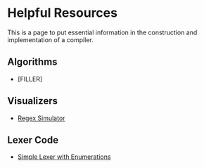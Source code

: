 # Helpful Resources

This is a page to put essential information in the construction and implementation of a compiler.

## Algorithms

- [FILLER]

## Visualizers

- [Regex Simulator](https://regex101.com/)

## Lexer Code

- [Simple Lexer with Enumerations](https://codereview.stackexchange.com/questions/179732/simple-lexer-in-c)
